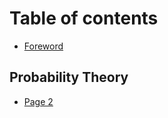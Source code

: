 # Table of contents

* [Foreword](README.md)

## Probability Theory

* [Page 2](probability-theory/page-2.md)
